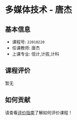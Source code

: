 # 多媒体技术 - 唐杰

## 基本信息

- 课程号: `22010220`
- 任课教师: 唐杰
- 上课专业: 信计,计拔,计科

## 课程评价

暂无

## 如何贡献

请查看[评价指南](../how-to-comment.md)了解如何评价课程！
